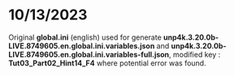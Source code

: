 # 10/13/2023

Original **global.ini** (english) used for generate **unp4k.3.20.0b-LIVE.8749605.en.global.ini.variables.json** and **unp4k.3.20.0b-LIVE.8749605.en.global.ini.variables-full.json**, modified key : **Tut03_Part02_Hint14_F4** where potential error was found. 
